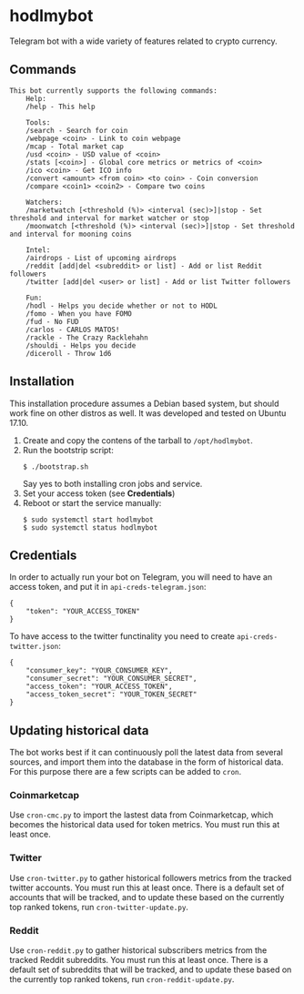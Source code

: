 # hodlmybot
Telegram bot with a wide variety of features related to crypto currency.

## Commands
```
This bot currently supports the following commands:
    Help:
    /help - This help

    Tools:
    /search - Search for coin
    /webpage <coin> - Link to coin webpage
    /mcap - Total market cap
    /usd <coin> - USD value of <coin>
    /stats [<coin>] - Global core metrics or metrics of <coin>
    /ico <coin> - Get ICO info
    /convert <amount> <from coin> <to coin> - Coin conversion
    /compare <coin1> <coin2> - Compare two coins

    Watchers:
    /marketwatch [<threshold (%)> <interval (sec)>]|stop - Set threshold and interval for market watcher or stop
    /moonwatch [<threshold (%)> <interval (sec)>]|stop - Set threshold and interval for mooning coins

    Intel:
    /airdrops - List of upcoming airdrops
    /reddit [add|del <subreddit> or list] - Add or list Reddit followers
    /twitter [add|del <user> or list] - Add or list Twitter followers

    Fun:
    /hodl - Helps you decide whether or not to HODL
    /fomo - When you have FOMO
    /fud - No FUD
    /carlos - CARLOS MATOS!
    /rackle - The Crazy Racklehahn
    /shouldi - Helps you decide
    /diceroll - Throw 1d6
```

## Installation
This installation procedure assumes a Debian based system, but should work fine on other distros as well.
It was developed and tested on Ubuntu 17.10.

1. Create and copy the contens of the tarball to `/opt/hodlmybot`.
1. Run the bootstrip script:
    ```
    $ ./bootstrap.sh
    ```
   Say yes to both installing cron jobs and service.
1. Set your access token (see **Credentials**)
1. Reboot or start the service manually:
    ```
    $ sudo systemctl start hodlmybot
    $ sudo systemctl status hodlmybot

## Credentials
In order to actually run your bot on Telegram, you will need to have an access token, and put it in `api-creds-telegram.json`:
```
{
	"token": "YOUR_ACCESS_TOKEN"
}
```

To have access to the twitter functinality you need to create `api-creds-twitter.json`:
```
{
	"consumer_key": "YOUR_CONSUMER_KEY",
	"consumer_secret": "YOUR_CONSUMER_SECRET",
	"access_token": "YOUR_ACCESS_TOKEN",
	"access_token_secret": "YOUR_TOKEN_SECRET"
}
```

## Updating historical data
The bot works best if it can continuously poll the latest data from several sources, and import them into the database in the form of historical data. For this purpose there are a few scripts can be added to `cron`.

### Coinmarketcap
Use `cron-cmc.py` to import the lastest data from Coinmarketcap, which becomes the historical data used for token metrics. You must run this at least once.

### Twitter
Use `cron-twitter.py` to gather historical followers metrics from the tracked twitter accounts. You must run this at least once. There is a default set of accounts that will be tracked, and to update these based on the currently top ranked tokens, run `cron-twitter-update.py`.

### Reddit
Use `cron-reddit.py` to gather historical subscribers metrics from the tracked Reddit subreddits. You must run this at least once. There is a default set of subreddits that will be tracked, and to update these based on the currently top ranked tokens, run `cron-reddit-update.py`.

